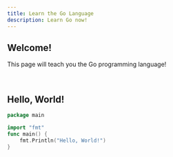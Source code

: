```yaml
---
title: Learn the Go Language
description: Learn Go now!
---
```


## Welcome!

This page will teach you the Go programming language!

<br>

## Hello, World!

```go
package main

import "fmt"
func main() {
    fmt.Println("Hello, World!")
}
```